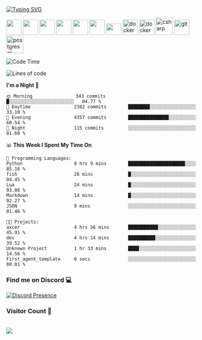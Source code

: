 <!-- [![Typing SVG](https://readme-typing-svg.herokuapp.com?font=Caveat&weight=500&size=24&duration=6003&pause=1000&color=F044F7&background=F7F7F700&repeat=false&width=125&height=40&lines=%F0%9F%8D%B7+CS50+%F0%9F%8D%B7)](https://git.io/typing-svg)             |   [![Typing SVG](https://readme-typing-svg.herokuapp.com?font=Caveat&weight=500&size=24&duration=6003&pause=1000&color=F044F7&background=F7F7F700&repeat=false&width=135&height=40&lines=%F0%9F%90%8D+CS50P+%F0%9F%90%8D)](https://git.io/typing-svg) -->
<!-- :-------------------------:|:-------------------------: -->
<!-- <a href="https://certificates.cs50.io/77dc34e6-17fd-4a8f-bee2-c31077710b61.png?size=A4" target="_blank" rel="noreferrer"> <img src="https://i.ibb.co/rQSQDhh/CS50x-ezgif-com-resize2.png" alt="cs50"/> </a> | <a href="https://certificates.cs50.io/3f6f34be-467f-4bfb-a846-7c8b1063c2fe.png?size=A4" target="_blank" rel="noreferrer"> <img src="https://i.ibb.co/Cs2WjZX/CS50-P-ezgif-com-resize-2.png" alt="cs50"/> </a> -->

<!-- | [![Typing SVG](https://readme-typing-svg.herokuapp.com?font=Caveat&weight=500&size=21&duration=7003&pause=3000&color=5D4EF7FF&background=F7F7F700&repeat=false&width=175&height=40&lines=%F0%9F%92%BB+My+Terminal+%F0%9F%92%BB)](https://git.io/typing-svg) | -->
<!-- |:-----:| -->
<!-- | ![test](https://i.ibb.co/9V3RB3X/image-15.png) | -->


<!-- ### Spotify Playing 🎵

[![Spotify](https://novatorem-callme-milad.vercel.app/api/spotify)](https://open.spotify.com/user/31qocuc7c7cg5zouwkn7jso7h5qa) -->

[![Typing SVG](https://readme-typing-svg.herokuapp.com?font=Handjet&weight=500&size=21&pause=3000&color=3FF74A&width=435&lines=Languages+and+Technologies+I+use+%3A)](https://git.io/typing-svg)

[<img src='https://upload.wikimedia.org/wikipedia/commons/1/13/Arch_Linux_%22Crystal%22_icon.svg' width='40' height='40' />](https://archlinux.org/)
[<img src='https://agile-systems.de/wp-content/uploads/2024/03/LangChain-Logo.png' width='40' height='40' />](https://python.langchain.com/docs/introduction/)
[<img src='https://registry.npmmirror.com/@lobehub/icons-static-png/latest/files/dark/huggingface-color.png' width='40' height='40' />](https://huggingface.co/)
[<img src='https://i.giphy.com/media/LMt9638dO8dftAjtco/100.webp' width='40' height='40' />](https://python.org/)
[<img src='https://cdn.worldvectorlogo.com/logos/fastapi.svg' width='40' height='40' />](https://fastapi.tiangolo.com/)
[<img src='https://techstack-generator.vercel.app/django-icon.svg' width='40' height='40' />](https://www.djangoproject.com/)
[<img src='https://www.trychroma.com/_next/image?url=%2F_next%2Fstatic%2Fmedia%2Fchroma.d840f629.png&w=1920&q=75&dpl=dpl_6ahX99xu2FH8Nkx2KgAvUcQyFiY5' width='40' height='30' />](https://huggingface.co/)
[<img src='https://techkblog.com/wp-content/uploads/2022/06/Docker.gif' width='40' height='40' alt='docker'/>](https://docker.com/)
[<img src='https://upload.wikimedia.org/wikipedia/commons/thumb/3/3a/Neovim-mark.svg/1200px-Neovim-mark.svg.png' width='40' height='40' alt='docker'/>](https://neovim.io/)
[<img src='https://techstack-generator.vercel.app/csharp-icon.svg' width='45' height='45' alt='csharp'/>](https://www.w3schools.com/cs/)
[<img src='https://www.vectorlogo.zone/logos/git-scm/git-scm-icon.svg' width='40' height='40' alt='git'/>](https://git-scm.com/)
[<img src='https://skillicons.dev/icons?i=postgres' width='45' height='45' alt='postgresql'/>](https://www.postgresql.org/)

<!-- [<img src='https://go.dev/blog/go-brand/Go-Logo/PNG/Go-Logo_Blue.png' width='55' height='45' />](https://www.djangoproject.com/) -->

<!-- [<img src='https://raw.githubusercontent.com/devicons/devicon/master/icons/vscode/vscode-original.svg' width='40' height='40' alt='Visual Studio Code'/>](https://code.visualstudio.com/) -->
<!--[<img src='https://media1.giphy.com/media/ln7z2eWriiQAllfVcn/giphy.gif?cid=790b7611bbce32499d76d60c2b8dfcd8de49af4e8ac5f042&rid=giphy.gif&ct=s' width='40' height='40' alt='javascript'/>](https://developer.mozilla.org/en-US/docs/Web/JavaScript) -->
<!-- [<img src='https://i.giphy.com/media/eNAsjO55tPbgaor7ma/100w.webp' width='40' height='40' />](https://reactjs.org/) -->
<!--<img align="center" src="/github-metrics.svg" alt="Metrics" width="400">-->

<!--START_SECTION:waka-->
![Code Time](http://img.shields.io/badge/Code%20Time-1%2C375%20hrs%209%20mins-blue)

![Lines of code](https://img.shields.io/badge/From%20Hello%20World%20I%27ve%20Written-4.2%20million%20lines%20of%20code-blue)

**I'm a Night 🦉** 

```text
🌞 Morning                343 commits         █░░░░░░░░░░░░░░░░░░░░░░░░   04.77 % 
🌆 Daytime                2382 commits        ████████░░░░░░░░░░░░░░░░░   33.10 % 
🌃 Evening                4357 commits        ███████████████░░░░░░░░░░   60.54 % 
🌙 Night                  115 commits         ░░░░░░░░░░░░░░░░░░░░░░░░░   01.60 % 
```


📊 **This Week I Spent My Time On** 

```text
💬 Programming Languages: 
Python                   9 hrs 9 mins        █████████████████████░░░░   85.16 % 
fish                     28 mins             █░░░░░░░░░░░░░░░░░░░░░░░░   04.45 % 
Lua                      24 mins             █░░░░░░░░░░░░░░░░░░░░░░░░   03.86 % 
Markdown                 14 mins             █░░░░░░░░░░░░░░░░░░░░░░░░   02.27 % 
JSON                     9 mins              ░░░░░░░░░░░░░░░░░░░░░░░░░   01.46 % 

🐱‍💻 Projects: 
axcer                    4 hrs 56 mins       ███████████░░░░░░░░░░░░░░   45.91 % 
dev                      4 hrs 14 mins       ██████████░░░░░░░░░░░░░░░   39.52 % 
Unknown Project          1 hr 33 mins        ████░░░░░░░░░░░░░░░░░░░░░   14.56 % 
First_agent_template     0 secs              ░░░░░░░░░░░░░░░░░░░░░░░░░   00.01 % 
```


<!--END_SECTION:waka-->

### Find me on Discord 💻
<!-- Old one -->
<!-- <a href="https://discord.gg/pQVcABAxAy" rel="nofollow"> 
  <img src="https://discord.c99.nl/widget/theme-3/1001889586626175006.png" data-canonical-src="https://discord.c99.nl/widget/theme-3/1001889586626175006.png" style="max-width: 100%;"></a> -->
  
[![Discord Presence](https://lanyard.cnrad.dev/api/1001889586626175006)](https://discord.com/users/1001889586626175006)

### Visitor Count 🔢
<p align="left"> 
  <br>
  <img src="https://profile-counter.glitch.me/itz-Amethyst/count.svg" />
</p>

<!--<picture>
  <source
    media="(prefers-color-scheme: dark)"
    srcset="https://raw.githubusercontent.com/platane/snk/output/github-contribution-grid-snake-dark.svg"
  />
  <source
    media="(prefers-color-scheme: light)"
    srcset="https://raw.githubusercontent.com/platane/snk/output/github-contribution-grid-snake.svg"
  />
  <img
    alt="github contribution grid snake animation"
    src="https://raw.githubusercontent.com/platane/snk/output/github-contribution-grid-snake.svg"
  />
</picture> -->
